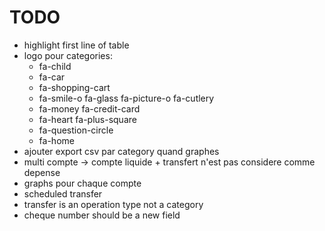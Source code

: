 # TODO
- highlight first line of table
- logo pour categories:
	- fa-child
	- fa-car
	- fa-shopping-cart
	- fa-smile-o  fa-glass fa-picture-o fa-cutlery
	- fa-money fa-credit-card
	- fa-heart fa-plus-square
	- fa-question-circle
	- fa-home
- ajouter export csv par category quand graphes
- multi compte -> compte liquide + transfert n'est pas considere comme depense
- graphs pour chaque compte
- scheduled transfer
- transfer is an operation type not a category 
- cheque number should be a new field